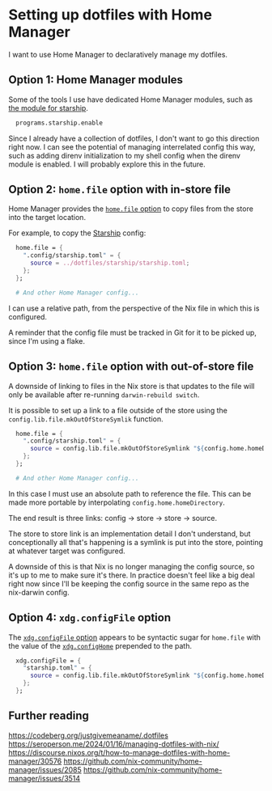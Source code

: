 # Setting up dotfiles with Home Manager

I want to use Home Manager to declaratively manage my dotfiles.

## Option 1: Home Manager modules

Some of the tools I use have dedicated Home Manager modules,
such as [the module for starship](https://nix-community.github.io/home-manager/options.xhtml#opt-programs.starship.enable).

```nix
  programs.starship.enable
```

Since I already have a collection of dotfiles, I don't want to go this direction right now.
I can see the potential of managing interrelated config this way,
such as adding direnv initialization to my shell config when the direnv module is enabled.
I will probably explore this in the future.

## Option 2: `home.file` option with in-store file

Home Manager provides the [`home.file` option](https://nix-community.github.io/home-manager/options.xhtml#opt-home.file) to copy files from the store into the target location.

For example, to copy the [Starship](https://starship.rs/) config:

```nix
  home.file = {
    ".config/starship.toml" = {
      source = ../dotfiles/starship/starship.toml;
    };
  };

  # And other Home Manager config...
```

I can use a relative path, from the perspective of the Nix file in which this is configured.

A reminder that the config file must be tracked in Git for it to be picked up, since I'm using a flake.

## Option 3: `home.file` option with out-of-store file

A downside of linking to files in the Nix store is that updates to the file will only be available after re-running `darwin-rebuild switch`.

It is possible to set up a link to a file outside of the store using the `config.lib.file.mkOutOfStoreSymlik` function.

```nix
  home.file = {
    ".config/starship.toml" = {
      source = config.lib.file.mkOutOfStoreSymlink "${config.home.homeDirectory}/.config/nix-darwin/dotfiles/starship/starship.toml";
    };
  };

  # And other Home Manager config...
```

In this case I must use an absolute path to reference the file.
This can be made more portable by interpolating `config.home.homeDirectory`.

The end result is three links: config -> store -> store -> source.

The store to store link is an implementation detail I don't understand,
but conceptionally all that's happening is a symlink is put into the store, pointing at whatever target was configured.

A downside of this is that Nix is no longer managing the config source,
so it's up to me to make sure it's there.
In practice doesn't feel like a big deal right now since I'll be keeping the config source in
the same repo as the nix-darwin config.

## Option 4: `xdg.configFile` option

The [`xdg.configFile` option](https://nix-community.github.io/home-manager/options.xhtml#opt-xdg.configFile)
appears to be syntactic sugar for `home.file` with the value of the [`xdg.configHome`](https://nix-community.github.io/home-manager/options.xhtml#opt-xdg.configHome)
prepended to the path.

```nix
  xdg.configFile = {
    "starship.toml" = {
      source = config.lib.file.mkOutOfStoreSymlink "${config.home.homeDirectory}/.config/nix-darwin/dotfiles/starship/starship.toml";
    };
  };
```

## Further reading

https://codeberg.org/justgivemeaname/.dotfiles
https://seroperson.me/2024/01/16/managing-dotfiles-with-nix/
https://discourse.nixos.org/t/how-to-manage-dotfiles-with-home-manager/30576
https://github.com/nix-community/home-manager/issues/2085
https://github.com/nix-community/home-manager/issues/3514

